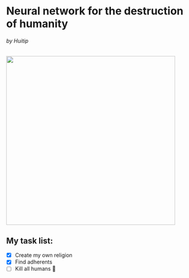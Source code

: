 # Neural network for the destruction of humanity
###### by Huitip

<img width="450em" src="https://github-readme-stats.vercel.app/api?username=den2471&theme=github_dark&show_icons=true&include_all_commits=true&count_private=true" />

## My task list:
 - [x] Create my own religion
 - [x] Find adherents
 - [ ] Kill all humans :tada: